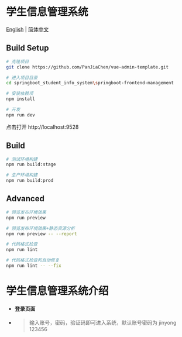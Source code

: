 # 学生信息管理系统

[English](./README.md) | [简体中文](./README-zh.md)

## Build Setup

```bash
# 克隆项目
git clone https://github.com/PanJiaChen/vue-admin-template.git

# 进入项目目录
cd springboot_student_info_system\springboot-frontend-management

# 安装依赖项
npm install

# 开发
npm run dev
```

点击打开 http://localhost:9528

## Build

```bash
# 测试环境构建
npm run build:stage

# 生产环境构建
npm run build:prod
```

## Advanced

```bash
# 预览发布环境效果
npm run preview

# 预览发布环境效果+静态资源分析
npm run preview -- --report

# 代码格式检查
npm run lint

# 代码格式检查和自动修复
npm run lint -- --fix
```

<h1>学生信息管理系统介绍</h1>

- <h4>登录页面</h4>
- > 输入账号，密码，验证码即可进入系统，默认账号密码为 jinyong 123456